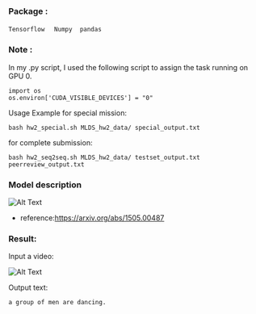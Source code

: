 
### Package : 
`Tensorflow` &nbsp; ` Numpy`  &nbsp;` pandas` &nbsp;

### Note :
In my .py script, I used the following script to assign the task running on GPU 0.<br>

```
import os
os.environ['CUDA_VISIBLE_DEVICES'] = "0"
```

Usage Example for special mission:<br>
```
bash hw2_special.sh MLDS_hw2_data/ special_output.txt
```

for complete submission:<br>
```
bash hw2_seq2seq.sh MLDS_hw2_data/ testset_output.txt peerreview_output.txt
```
### Model description
![Alt Text](https://github.com/thtang/ADLxMLDS2017/blob/master/hw2/S2VTarchitecture.png)
* reference:https://arxiv.org/abs/1505.00487
### Result:
Input a video:<br>

![Alt Text](https://github.com/thtang/ADLxMLDS2017/blob/master/hw2/video_2.gif)

Output text:
```
a group of men are dancing. 
```
